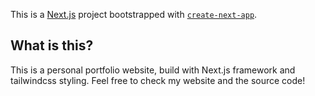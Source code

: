 This is a [Next.js](https://nextjs.org/) project bootstrapped with [`create-next-app`](https://github.com/vercel/next.js/tree/canary/packages/create-next-app).

## What is this?

This is a personal portfolio website, build with Next.js framework and tailwindcss styling. Feel free to check my website and the source code!
